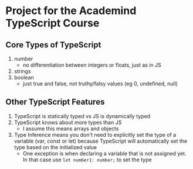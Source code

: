 # Project for the Academind TypeScript Course

## Core Types of TypeScript

1. number
   - no differentiation between integers or floats, just as in JS
2. strings
3. boolean
   - just true and false, not truthy/falsy values (eg 0, undefined, null)

## Other TypeScript Features

1. TypeScript is statically typed vs JS is dynamically typed
2. TypeScript knows about more types than JS
   - I assume this means arrays and objects
3. Type Inference means you don't need to explicitly set the type of a variable (var, const or let) because TypeScript will automatically set the type based on the initialized value
   - One exception is when declaring a variable that is not assigned yet. In that case use `let number1: number;` to set the type
